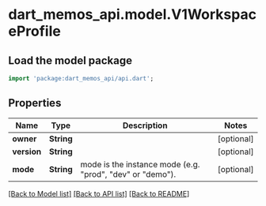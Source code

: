 # dart_memos_api.model.V1WorkspaceProfile

## Load the model package
```dart
import 'package:dart_memos_api/api.dart';
```

## Properties
Name | Type | Description | Notes
------------ | ------------- | ------------- | -------------
**owner** | **String** |  | [optional] 
**version** | **String** |  | [optional] 
**mode** | **String** | mode is the instance mode (e.g. \"prod\", \"dev\" or \"demo\"). | [optional] 

[[Back to Model list]](../README.md#documentation-for-models) [[Back to API list]](../README.md#documentation-for-api-endpoints) [[Back to README]](../README.md)


